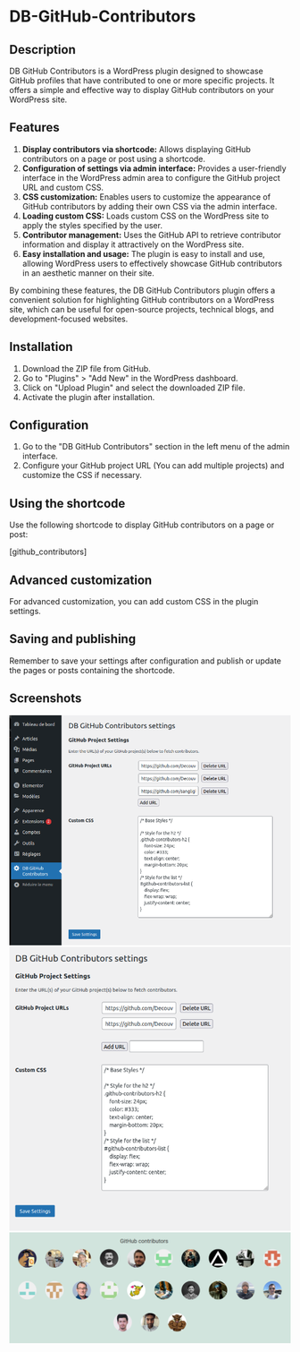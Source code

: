# DB-GitHub-Contributors

## Description

DB GitHub Contributors is a WordPress plugin designed to showcase GitHub profiles that have contributed to one or more specific projects. It offers a simple and effective way to display GitHub contributors on your WordPress site.

## Features

1. **Display contributors via shortcode:** Allows displaying GitHub contributors on a page or post using a shortcode.
2. **Configuration of settings via admin interface:** Provides a user-friendly interface in the WordPress admin area to configure the GitHub project URL and custom CSS.
3. **CSS customization:** Enables users to customize the appearance of GitHub contributors by adding their own CSS via the admin interface.
4. **Loading custom CSS:** Loads custom CSS on the WordPress site to apply the styles specified by the user.
5. **Contributor management:** Uses the GitHub API to retrieve contributor information and display it attractively on the WordPress site.
6. **Easy installation and usage:** The plugin is easy to install and use, allowing WordPress users to effectively showcase GitHub contributors in an aesthetic manner on their site.

By combining these features, the DB GitHub Contributors plugin offers a convenient solution for highlighting GitHub contributors on a WordPress site, which can be useful for open-source projects, technical blogs, and development-focused websites.

## Installation

1. Download the ZIP file from GitHub.
2. Go to "Plugins" > "Add New" in the WordPress dashboard.
3. Click on "Upload Plugin" and select the downloaded ZIP file.
4. Activate the plugin after installation.

## Configuration

1. Go to the "DB GitHub Contributors" section in the left menu of the admin interface.
2. Configure your GitHub project URL (You can add multiple projects) and customize the CSS if necessary.

## Using the shortcode

Use the following shortcode to display GitHub contributors on a page or post:

[github_contributors]


## Advanced customization

For advanced customization, you can add custom CSS in the plugin settings.

## Saving and publishing

Remember to save your settings after configuration and publish or update the pages or posts containing the shortcode.

## Screenshots

![Admin Interface](doc/admin.png)
![Settings](doc/settings.png)
![Contributors](doc/contributors.png)
